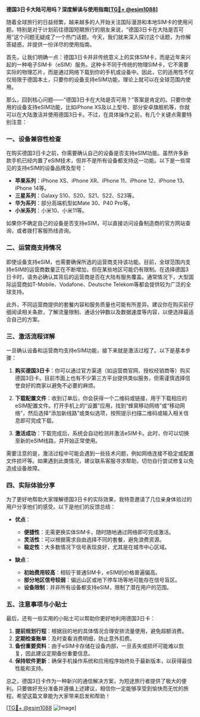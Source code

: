 **德国3日卡大陆可用吗？深度解读与使用指南[[TG💪+ @esim1088](https://t.me/s/esim1088)]**

随着全球旅行的日益频繁，越来越多的人开始关注国际漫游和本地SIM卡的使用问题。特别是对于计划前往德国短期旅行的朋友来说，“德国3日卡在大陆是否可用”这个问题无疑成了一个热门话题。今天，我们就来深入探讨这个话题，为你解答疑惑，并提供一份详尽的使用指南。

首先，让我们明确一点：德国3日卡并非传统意义上的实体SIM卡，而是近年来兴起的一种电子SIM卡（eSIM）服务。这种卡不同于传统的物理SIM卡，它不需要实际的物理芯片，而是通过网络下载到你的手机或设备中。因此，它的适用性不仅仅局限于德国本土，只要你的设备支持eSIM功能，理论上就可以在全球范围内使用。

那么，回到核心问题——“德国3日卡在大陆是否可用？”答案是肯定的。只要你使用的设备支持eSIM功能，比如iPhone XS及以上型号、部分安卓旗舰机等，你就可以在大陆激活并使用德国3日卡。不过，在具体操作之前，有几个关键点需要特别注意：

### 一、设备兼容性检查

在购买德国3日卡之前，你需要确认自己的设备是否支持eSIM功能。虽然许多新款手机已经内置了eSIM技术，但并不是所有设备都支持这一功能。以下是一些常见的支持eSIM的设备品牌及型号：

- **苹果系列**：iPhone XS、iPhone XR、iPhone 11、iPhone 12、iPhone 13、iPhone 14等。
- **三星系列**：Galaxy S10、S20、S21、S22、S23等。
- **华为系列**：部分高端机型如Mate 30、P40 Pro等。
- **小米系列**：小米10、小米11等。

如果你不确定自己的设备是否支持eSIM，可以直接访问设备制造商的官方网站查询，或者拨打客服热线咨询。

### 二、运营商支持情况

即使设备支持eSIM，也需要确保所选的运营商支持该功能。目前，全球范围内支持eSIM的运营商数量正在不断增加，但在某些地区可能仍有限制。在选择德国3日卡时，请务必确认其背后的运营商是否在大陆有服务覆盖。通常情况下，大型国际运营商如T-Mobile、Vodafone、Deutsche Telekom等都会提供较为广泛的全球支持。

此外，不同运营商提供的套餐内容和服务质量也可能有所差异。建议你在购买前仔细阅读相关条款，了解流量限制、通话分钟数以及数据速度等内容，以便选择最适合自己的方案。

### 三、激活流程详解

一旦确认设备和运营商均支持eSIM功能，接下来就是激活过程了。以下是基本步骤：

1. **购买德国3日卡**：你可以通过官方渠道（如运营商官网、授权经销商等）购买德国3日卡。目前市面上也有不少第三方平台提供类似服务，但需谨慎选择信誉良好的商家以避免不必要的麻烦。

2. **下载配置文件**：收到订单后，你会获得一个二维码或链接，用于下载相应的eSIM配置文件。打开手机上的“设置”应用，找到“蜂窝移动网络”或“移动网络”，然后选择“添加新线路”或类似选项，按照提示扫描二维码或输入相关信息即可完成下载。

3. **激活成功**：下载完成后，系统会自动检测并激活eSIM卡。此时，你可以切换至新的eSIM线路，并开始正常使用。

需要注意的是，激活过程中可能会遇到一些技术问题，例如网络连接不稳定或配置文件损坏等。如果遇到此类情况，建议联系客服寻求帮助，切勿自行尝试修复以免造成设备故障。

### 四、实际体验分享

为了更好地帮助大家理解德国3日卡的实际效果，我特意邀请了几位亲身体验过的用户分享他们的感受。以下是他们的反馈总结：

- **优点**：
  - **便捷性**：无需更换实体SIM卡，随时随地通过网络即可完成激活。
  - **灵活性**：可以根据需求自由选择不同的套餐，避免浪费资源。
  - **稳定性**：大多数情况下信号表现良好，尤其是在城市中心区域。
  
- **缺点**：
  - **初始费用较高**：相较于普通SIM卡，eSIM的价格普遍偏高。
  - **部分地区信号较弱**：偏远山区或地下停车场等地可能存在信号盲区。
  - **设备限制**：并非所有设备都支持eSIM，限制了潜在用户的范围。

### 五、注意事项与小贴士

最后，还有一些实用的小贴士可以帮助你更好地利用德国3日卡：

1. **提前规划行程**：根据目的地的具体情况合理安排流量使用，避免超额消费。
2. **定期检查账单**：及时查看消费明细，防止意外扣费。
3. **备份重要资料**：由于eSIM卡存储在设备内部，一旦丢失或损坏可能难以恢复，因此建议定期备份重要信息。
4. **保持软件更新**：确保手机操作系统和应用程序始终处于最新版本，以获得最佳性能和支持。

总之，德国3日卡作为一种新兴的通信解决方案，为短途旅行者提供了极大的便利。只要做好充分准备并遵循上述建议，相信你一定能够享受到愉快而无忧的旅程。希望这篇文章能为大家带来启发和帮助！

[[TG💪+ @esim1088](https://t.me/s/esim1088) ![Image](https://i.postimg.cc/4NQfJmqS/Snipaste-2025-05-13-00-14-12.png)]